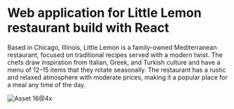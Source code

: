 # Web application for Little Lemon restaurant build with React

Based in Chicago, Illinois, Little Lemon is a family-owned Mediterranean restaurant, focused on traditional recipes served with a modern twist. The chefs draw inspiration from Italian, Greek, and Turkish culture and have a menu of 12–15 items that they rotate seasonally. The restaurant has a rustic and relaxed atmosphere with moderate prices, making it a popular place for a meal any time of the day.

![Asset 16@4x](https://github.com/katgur/little-lemon/assets/43247485/cef58e5b-0ba1-4a48-ace2-fdfd7f052977)
